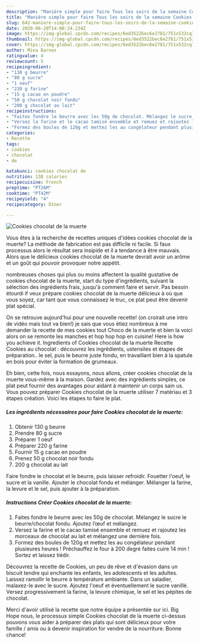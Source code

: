 ```yaml
---
description: "Manière simple pour faire Tous les soirs de la semaine Cookies chocolat de la muerte"
title: "Manière simple pour faire Tous les soirs de la semaine Cookies chocolat de la muerte"
slug: 642-maniere-simple-pour-faire-tous-les-soirs-de-la-semaine-cookies-chocolat-de-la-muerte
date: 2020-06-20T14:00:24.234Z
image: https://img-global.cpcdn.com/recipes/6ed3522bec6e2781/751x532cq70/cookies-chocolat-de-la-muerte-photo-principale-de-la-recette.jpg
thumbnail: https://img-global.cpcdn.com/recipes/6ed3522bec6e2781/751x532cq70/cookies-chocolat-de-la-muerte-photo-principale-de-la-recette.jpg
cover: https://img-global.cpcdn.com/recipes/6ed3522bec6e2781/751x532cq70/cookies-chocolat-de-la-muerte-photo-principale-de-la-recette.jpg
author: Mina Barnes
ratingvalue: 4
reviewcount: 5
recipeingredient:
- "130 g beurre"
- "80 g sucre"
- "1 oeuf"
- "220 g farine"
- "15 g cacao en poudre"
- "50 g chocolat noir fondu"
- "200 g chocolat au lait"
recipeinstructions:
- "Faites fondre le beurre avec les 50g de chocolat. Mélangez le sucre le beurre/chocolat fondu. Ajoutez l’œuf et mélangez."
- "Versez la farine et le cacao tamisé ensemble et remuez et rajoutez les morceaux de chocolat au lait et mélangez une dernière fois."
- "Formez des boules de 120g et mettez les au congélateur pendant plusieures heures ! Préchauffez le four à 200 degré faites cuire 14 min ! Sortez et laissez tiédir."
categories:
- Recette
tags:
- cookies
- chocolat
- de

katakunci: cookies chocolat de 
nutrition: 138 calories
recipecuisine: French
preptime: "PT26M"
cooktime: "PT42M"
recipeyield: "4"
recipecategory: Dîner

---
```



![Cookies chocolat de la muerte](https://img-global.cpcdn.com/recipes/6ed3522bec6e2781/751x532cq70/cookies-chocolat-de-la-muerte-photo-principale-de-la-recette.jpg)

Vous êtes à la recherche de recettes uniques d'idées cookies chocolat de la muerte? La méthode de fabrication est pas difficile ni facile. Si faux processus alors le résultat sera insipide et il a tendance à être mauvais. Alors que le délicieux cookies chocolat de la muerte devrait avoir un arôme et un goût qui pouvoir provoquer notre appétit.

nombreuses choses qui plus ou moins affectent la qualité gustative de cookies chocolat de la muerte, start du type d'ingrédients, suivant la sélection des ingrédients frais, jusqu'à comment faire et servir. Pas besoin étourdi if veux prépare cookies chocolat de la muerte délicieux à où que vous soyez, car tant que vous connaissez le truc, ce plat peut être devenir plat spécial.

On se retrouve aujourd&#39;hui pour une nouvelle recette! (on croirait une intro de vidéo mais tout va bien!) je sais que vous étiez nombreux à me demander la recette de mes cookies tout Choco de la muerte et bien la voici alors on se remonte les manches et hop hop hop en cuisine! Here is how you achieve it. Ingredients of Cookies chocolat de la muerte Recette Cookies au chocolat : découvrez les ingrédients, ustensiles et étapes de préparation.. le sel, puis le beurre juste fondu, en travaillant bien à la spatule en bois pour éviter la formation de grumeaux.


Eh bien, cette fois, nous essayons, nous allons, créer cookies chocolat de la muerte vous-même à la maison. Gardez avec des ingrédients simples, ce plat peut fournir des avantages pour aidant à maintenir un corps sain us. Vous pouvez préparer Cookies chocolat de la muerte utiliser 7 matériau et 3 étapes création. Voici les étapes to faire le plat.

<!--inarticleads1-->

##### Les ingrédients nécessaires pour faire Cookies chocolat de la muerte:

1. Obtenir 130 g beurre
1. Prendre 80 g sucre
1. Préparer 1 oeuf
1. Préparer 220 g farine
1. Fournir 15 g cacao en poudre
1. Prenez 50 g chocolat noir fondu
1.  200 g chocolat au lait


Faire fondre le chocolat et le beurre, puis laisser refroidir. Fouetter l&#39;oeuf, le sucre et la vanille. Ajouter le chocolat fondu et mélanger. Mélanger la farine, la levure et le sel, puis ajouter à la préparation. 

<!--inarticleads2-->

##### Instructions Créer Cookies chocolat de la muerte:

1. Faites fondre le beurre avec les 50g de chocolat. Mélangez le sucre le beurre/chocolat fondu. Ajoutez l’œuf et mélangez.
1. Versez la farine et le cacao tamisé ensemble et remuez et rajoutez les morceaux de chocolat au lait et mélangez une dernière fois.
1. Formez des boules de 120g et mettez les au congélateur pendant plusieures heures ! Préchauffez le four à 200 degré faites cuire 14 min ! Sortez et laissez tiédir.


Découvrez la recette de Cookies, un peu de rêve et d&#39;évasion dans un biscuit tendre qui enchante les enfants, les adolescents et les adultes. Laissez ramollir le beurre à température ambiante. Dans un saladier, malaxez-le avec le sucre. Ajoutez l&#39;oeuf et éventuellement le sucre vanillé. Versez progressivement la farine, la levure chimique, le sel et les pépites de chocolat. 


Merci d'avoir utilisé la recette que notre équipe a présentée sur ici. Big Hope nous, le processus simple Cookies chocolat de la muerte ci-dessus pouvons vous aider à préparer des plats qui sont délicieux pour votre famille / amis ou à devenir inspiration for vendre de la nourriture. Bonne chance!
